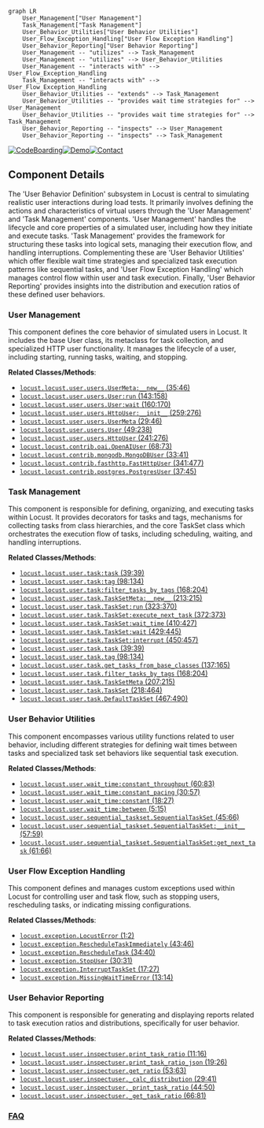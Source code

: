 ```mermaid
graph LR
    User_Management["User Management"]
    Task_Management["Task Management"]
    User_Behavior_Utilities["User Behavior Utilities"]
    User_Flow_Exception_Handling["User Flow Exception Handling"]
    User_Behavior_Reporting["User Behavior Reporting"]
    User_Management -- "utilizes" --> Task_Management
    User_Management -- "utilizes" --> User_Behavior_Utilities
    User_Management -- "interacts with" --> User_Flow_Exception_Handling
    Task_Management -- "interacts with" --> User_Flow_Exception_Handling
    User_Behavior_Utilities -- "extends" --> Task_Management
    User_Behavior_Utilities -- "provides wait time strategies for" --> User_Management
    User_Behavior_Utilities -- "provides wait time strategies for" --> Task_Management
    User_Behavior_Reporting -- "inspects" --> User_Management
    User_Behavior_Reporting -- "inspects" --> Task_Management
```
[![CodeBoarding](https://img.shields.io/badge/Generated%20by-CodeBoarding-9cf?style=flat-square)](https://github.com/CodeBoarding/GeneratedOnBoardings)[![Demo](https://img.shields.io/badge/Try%20our-Demo-blue?style=flat-square)](https://www.codeboarding.org/demo)[![Contact](https://img.shields.io/badge/Contact%20us%20-%20contact@codeboarding.org-lightgrey?style=flat-square)](mailto:contact@codeboarding.org)

## Component Details

The 'User Behavior Definition' subsystem in Locust is central to simulating realistic user interactions during load tests. It primarily involves defining the actions and characteristics of virtual users through the 'User Management' and 'Task Management' components. 'User Management' handles the lifecycle and core properties of a simulated user, including how they initiate and execute tasks. 'Task Management' provides the framework for structuring these tasks into logical sets, managing their execution flow, and handling interruptions. Complementing these are 'User Behavior Utilities' which offer flexible wait time strategies and specialized task execution patterns like sequential tasks, and 'User Flow Exception Handling' which manages control flow within user and task execution. Finally, 'User Behavior Reporting' provides insights into the distribution and execution ratios of these defined user behaviors.

### User Management
This component defines the core behavior of simulated users in Locust. It includes the base User class, its metaclass for task collection, and specialized HTTP user functionality. It manages the lifecycle of a user, including starting, running tasks, waiting, and stopping.


**Related Classes/Methods**:

- <a href="https://github.com/locustio/locust/blob/master/locust/user/users.py#L35-L46" target="_blank" rel="noopener noreferrer">`locust.locust.user.users.UserMeta:__new__` (35:46)</a>
- <a href="https://github.com/locustio/locust/blob/master/locust/user/users.py#L143-L158" target="_blank" rel="noopener noreferrer">`locust.locust.user.users.User:run` (143:158)</a>
- <a href="https://github.com/locustio/locust/blob/master/locust/user/users.py#L160-L170" target="_blank" rel="noopener noreferrer">`locust.locust.user.users.User:wait` (160:170)</a>
- <a href="https://github.com/locustio/locust/blob/master/locust/user/users.py#L259-L276" target="_blank" rel="noopener noreferrer">`locust.locust.user.users.HttpUser:__init__` (259:276)</a>
- <a href="https://github.com/locustio/locust/blob/master/locust/user/users.py#L29-L46" target="_blank" rel="noopener noreferrer">`locust.locust.user.users.UserMeta` (29:46)</a>
- <a href="https://github.com/locustio/locust/blob/master/locust/user/users.py#L49-L238" target="_blank" rel="noopener noreferrer">`locust.locust.user.users.User` (49:238)</a>
- <a href="https://github.com/locustio/locust/blob/master/locust/user/users.py#L241-L276" target="_blank" rel="noopener noreferrer">`locust.locust.user.users.HttpUser` (241:276)</a>
- <a href="https://github.com/locustio/locust/blob/master/locust/contrib/oai.py#L68-L73" target="_blank" rel="noopener noreferrer">`locust.locust.contrib.oai.OpenAIUser` (68:73)</a>
- <a href="https://github.com/locustio/locust/blob/master/locust/contrib/mongodb.py#L33-L41" target="_blank" rel="noopener noreferrer">`locust.locust.contrib.mongodb.MongoDBUser` (33:41)</a>
- <a href="https://github.com/locustio/locust/blob/master/locust/contrib/fasthttp.py#L341-L477" target="_blank" rel="noopener noreferrer">`locust.locust.contrib.fasthttp.FastHttpUser` (341:477)</a>
- <a href="https://github.com/locustio/locust/blob/master/locust/contrib/postgres.py#L37-L45" target="_blank" rel="noopener noreferrer">`locust.locust.contrib.postgres.PostgresUser` (37:45)</a>


### Task Management
This component is responsible for defining, organizing, and executing tasks within Locust. It provides decorators for tasks and tags, mechanisms for collecting tasks from class hierarchies, and the core TaskSet class which orchestrates the execution flow of tasks, including scheduling, waiting, and handling interruptions.


**Related Classes/Methods**:

- <a href="https://github.com/locustio/locust/blob/master/locust/user/task.py#L39-L39" target="_blank" rel="noopener noreferrer">`locust.locust.user.task:task` (39:39)</a>
- <a href="https://github.com/locustio/locust/blob/master/locust/user/task.py#L98-L134" target="_blank" rel="noopener noreferrer">`locust.locust.user.task:tag` (98:134)</a>
- <a href="https://github.com/locustio/locust/blob/master/locust/user/task.py#L168-L204" target="_blank" rel="noopener noreferrer">`locust.locust.user.task:filter_tasks_by_tags` (168:204)</a>
- <a href="https://github.com/locustio/locust/blob/master/locust/user/task.py#L213-L215" target="_blank" rel="noopener noreferrer">`locust.locust.user.task.TaskSetMeta:__new__` (213:215)</a>
- <a href="https://github.com/locustio/locust/blob/master/locust/user/task.py#L323-L370" target="_blank" rel="noopener noreferrer">`locust.locust.user.task.TaskSet:run` (323:370)</a>
- <a href="https://github.com/locustio/locust/blob/master/locust/user/task.py#L372-L373" target="_blank" rel="noopener noreferrer">`locust.locust.user.task.TaskSet:execute_next_task` (372:373)</a>
- <a href="https://github.com/locustio/locust/blob/master/locust/user/task.py#L410-L427" target="_blank" rel="noopener noreferrer">`locust.locust.user.task.TaskSet:wait_time` (410:427)</a>
- <a href="https://github.com/locustio/locust/blob/master/locust/user/task.py#L429-L445" target="_blank" rel="noopener noreferrer">`locust.locust.user.task.TaskSet:wait` (429:445)</a>
- <a href="https://github.com/locustio/locust/blob/master/locust/user/task.py#L450-L457" target="_blank" rel="noopener noreferrer">`locust.locust.user.task.TaskSet:interrupt` (450:457)</a>
- <a href="https://github.com/locustio/locust/blob/master/locust/user/task.py#L39-L39" target="_blank" rel="noopener noreferrer">`locust.locust.user.task.task` (39:39)</a>
- <a href="https://github.com/locustio/locust/blob/master/locust/user/task.py#L98-L134" target="_blank" rel="noopener noreferrer">`locust.locust.user.task.tag` (98:134)</a>
- <a href="https://github.com/locustio/locust/blob/master/locust/user/task.py#L137-L165" target="_blank" rel="noopener noreferrer">`locust.locust.user.task.get_tasks_from_base_classes` (137:165)</a>
- <a href="https://github.com/locustio/locust/blob/master/locust/user/task.py#L168-L204" target="_blank" rel="noopener noreferrer">`locust.locust.user.task.filter_tasks_by_tags` (168:204)</a>
- <a href="https://github.com/locustio/locust/blob/master/locust/user/task.py#L207-L215" target="_blank" rel="noopener noreferrer">`locust.locust.user.task.TaskSetMeta` (207:215)</a>
- <a href="https://github.com/locustio/locust/blob/master/locust/user/task.py#L218-L464" target="_blank" rel="noopener noreferrer">`locust.locust.user.task.TaskSet` (218:464)</a>
- <a href="https://github.com/locustio/locust/blob/master/locust/user/task.py#L467-L490" target="_blank" rel="noopener noreferrer">`locust.locust.user.task.DefaultTaskSet` (467:490)</a>


### User Behavior Utilities
This component encompasses various utility functions related to user behavior, including different strategies for defining wait times between tasks and specialized task set behaviors like sequential task execution.


**Related Classes/Methods**:

- <a href="https://github.com/locustio/locust/blob/master/locust/user/wait_time.py#L60-L83" target="_blank" rel="noopener noreferrer">`locust.locust.user.wait_time:constant_throughput` (60:83)</a>
- <a href="https://github.com/locustio/locust/blob/master/locust/user/wait_time.py#L30-L57" target="_blank" rel="noopener noreferrer">`locust.locust.user.wait_time:constant_pacing` (30:57)</a>
- <a href="https://github.com/locustio/locust/blob/master/locust/user/wait_time.py#L18-L27" target="_blank" rel="noopener noreferrer">`locust.locust.user.wait_time:constant` (18:27)</a>
- <a href="https://github.com/locustio/locust/blob/master/locust/user/wait_time.py#L5-L15" target="_blank" rel="noopener noreferrer">`locust.locust.user.wait_time:between` (5:15)</a>
- <a href="https://github.com/locustio/locust/blob/master/locust/user/sequential_taskset.py#L45-L66" target="_blank" rel="noopener noreferrer">`locust.locust.user.sequential_taskset.SequentialTaskSet` (45:66)</a>
- <a href="https://github.com/locustio/locust/blob/master/locust/user/sequential_taskset.py#L57-L59" target="_blank" rel="noopener noreferrer">`locust.locust.user.sequential_taskset.SequentialTaskSet:__init__` (57:59)</a>
- <a href="https://github.com/locustio/locust/blob/master/locust/user/sequential_taskset.py#L61-L66" target="_blank" rel="noopener noreferrer">`locust.locust.user.sequential_taskset.SequentialTaskSet:get_next_task` (61:66)</a>


### User Flow Exception Handling
This component defines and manages custom exceptions used within Locust for controlling user and task flow, such as stopping users, rescheduling tasks, or indicating missing configurations.


**Related Classes/Methods**:

- <a href="https://github.com/locustio/locust/blob/master/locust/exception.py#L1-L2" target="_blank" rel="noopener noreferrer">`locust.exception.LocustError` (1:2)</a>
- <a href="https://github.com/locustio/locust/blob/master/locust/exception.py#L43-L46" target="_blank" rel="noopener noreferrer">`locust.exception.RescheduleTaskImmediately` (43:46)</a>
- <a href="https://github.com/locustio/locust/blob/master/locust/exception.py#L34-L40" target="_blank" rel="noopener noreferrer">`locust.exception.RescheduleTask` (34:40)</a>
- <a href="https://github.com/locustio/locust/blob/master/locust/exception.py#L30-L31" target="_blank" rel="noopener noreferrer">`locust.exception.StopUser` (30:31)</a>
- <a href="https://github.com/locustio/locust/blob/master/locust/exception.py#L17-L27" target="_blank" rel="noopener noreferrer">`locust.exception.InterruptTaskSet` (17:27)</a>
- <a href="https://github.com/locustio/locust/blob/master/locust/exception.py#L13-L14" target="_blank" rel="noopener noreferrer">`locust.exception.MissingWaitTimeError` (13:14)</a>


### User Behavior Reporting
This component is responsible for generating and displaying reports related to task execution ratios and distributions, specifically for user behavior.


**Related Classes/Methods**:

- <a href="https://github.com/locustio/locust/blob/master/locust/user/inspectuser.py#L11-L16" target="_blank" rel="noopener noreferrer">`locust.locust.user.inspectuser.print_task_ratio` (11:16)</a>
- <a href="https://github.com/locustio/locust/blob/master/locust/user/inspectuser.py#L19-L26" target="_blank" rel="noopener noreferrer">`locust.locust.user.inspectuser.print_task_ratio_json` (19:26)</a>
- <a href="https://github.com/locustio/locust/blob/master/locust/user/inspectuser.py#L53-L63" target="_blank" rel="noopener noreferrer">`locust.locust.user.inspectuser.get_ratio` (53:63)</a>
- <a href="https://github.com/locustio/locust/blob/master/locust/user/inspectuser.py#L29-L41" target="_blank" rel="noopener noreferrer">`locust.locust.user.inspectuser._calc_distribution` (29:41)</a>
- <a href="https://github.com/locustio/locust/blob/master/locust/user/inspectuser.py#L44-L50" target="_blank" rel="noopener noreferrer">`locust.locust.user.inspectuser._print_task_ratio` (44:50)</a>
- <a href="https://github.com/locustio/locust/blob/master/locust/user/inspectuser.py#L66-L81" target="_blank" rel="noopener noreferrer">`locust.locust.user.inspectuser._get_task_ratio` (66:81)</a>




### [FAQ](https://github.com/CodeBoarding/GeneratedOnBoardings/tree/main?tab=readme-ov-file#faq)